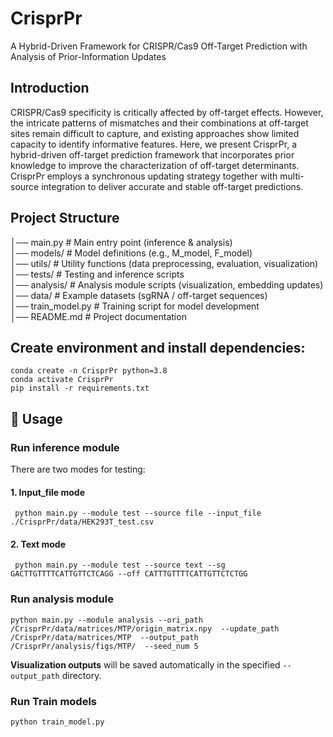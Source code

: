 # CrisprPr
A Hybrid-Driven Framework for CRISPR/Cas9 Off-Target Prediction with Analysis of Prior-Information Updates

## Introduction
CRISPR/Cas9 specificity is critically affected by off-target effects. However, the intricate patterns of mismatches and their combinations at off-target sites remain difficult to capture, and existing approaches show limited capacity to identify informative features. Here, we present CrisprPr, a hybrid-driven off-target prediction framework that incorporates prior knowledge to improve the characterization of off-target determinants. CrisprPr employs a synchronous updating strategy together with multi-source integration to deliver accurate and stable off-target predictions. 

## Project Structure
│── main.py                  # Main entry point (inference & analysis) <br />
│── models/                  # Model definitions (e.g., M_model, F_model) <br />
│── utils/                   # Utility functions (data preprocessing, evaluation, visualization) <br />
│── tests/                   # Testing and inference scripts <br />
│── analysis/                # Analysis module scripts (visualization, embedding updates) <br />
│── data/                    # Example datasets (sgRNA / off-target sequences)  <br />
│── train_model.py           # Training script for model development <br />
│── README.md                # Project documentation



## Create environment and install dependencies:

```
conda create -n CrisprPr python=3.8
conda activate CrisprPr
pip install -r requirements.txt
```



## 🚀 Usage

### Run inference module

There are two modes for testing:

#### 1. Input_file mode

```
 python main.py --module test --source file --input_file ./CrisprPr/data/HEK293T_test.csv 
```

#### 2. Text mode

```
 python main.py --module test --source text --sg GACTTGTTTTCATTGTTCTCAGG --off CATTTGTTTTCATTGTTCTCTGG
```

### Run analysis module

```
python main.py --module analysis --ori_path /CrisprPr/data/matrices/MTP/origin_matrix.npy  --update_path /CrisprPr/data/matrices/MTP  --output_path /CrisprPr/analysis/figs/MTP/  --seed_num 5
```

**Visualization outputs** will be saved automatically in the specified `--output_path` directory.



### Run Train models

```
python train_model.py 
```
